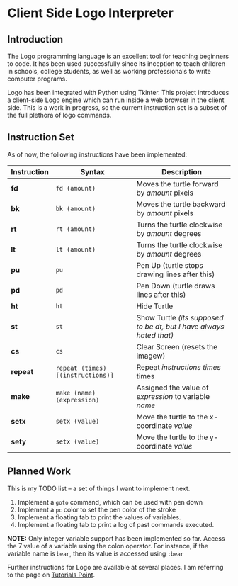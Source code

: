 # Client Side Logo Interpreter

## Introduction

The Logo programming language is an excellent tool for teaching beginners to 
code. It has been used successfully since its inception to teach children in
schools, college students, as well as working professionals to write computer 
programs.

Logo has been integrated with Python using Tkinter. This project introduces a 
client-side Logo engine which can run inside a web browser in the client side.
This is a work in progress, so the current instruction set is a subset of the 
full plethora of logo commands.

## Instruction Set

As of now, the following instructions have been implemented:

Instruction | Syntax | Description
-- | -- | --
__fd__ | `fd (amount)` | Moves the turtle forward by *amount* pixels
__bk__ | `bk (amount)` | Moves the turtle backward by *amount* pixels
__rt__ | `rt (amount)` | Turns the turtle clockwise by *amount* degrees
__lt__ | `lt (amount)` | Turns the turtle clockwise by *amount* degrees
__pu__ | `pu` | Pen Up (turtle stops drawing lines after this)
__pd__ | `pd` | Pen Down (turtle draws lines after this)
__ht__ | `ht` | Hide Turtle
__st__ | `st` | Show Turtle *(its supposed to be dt, but I have always hated that)*
__cs__ | `cs` | Clear Screen (resets the imagew)
__repeat__ | `repeat (times) [(instructions)]` | Repeat *instructions* *times* times
__make__ | `make (name) (expression)` | Assigned the value of *expression* to variable *name*
__setx__ | `setx (value)` | Move the turtle to the x-coordinate *value*
__sety__ | `setx (value)` | Move the turtle to the y-coordinate *value*

## Planned Work

This is my TODO list – a set of things I want to implement next.

  1. Implement a `goto` command, which can be used with pen down
  2. Implement a `pc` color to set the pen color of the stroke
  3. Implement a floating tab to print the values of variables.
  4. Implement a floating tab to print a log of past commands executed.

**NOTE:** Only integer variable support has been implemented so far. Access the 7
value of a variable using the colon operator. For instance, if the variable name
is `bear`, then its value is accessed using `:bear`

Further instructions for Logo are available at several places. I am referring to
the page on [Tutorials Point](https://www.tutorialspoint.com/logo/logo_quick_guide.htm).

